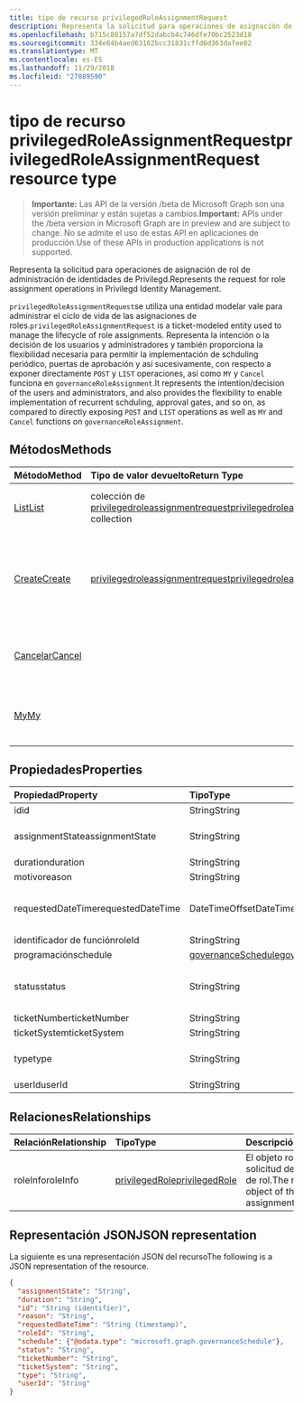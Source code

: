 ```yaml
---
title: tipo de recurso privilegedRoleAssignmentRequest
description: Representa la solicitud para operaciones de asignación de rol de administración de identidades de Privilegd.
ms.openlocfilehash: b715c88157a7df52dabcb4c746dfe70bc2523d18
ms.sourcegitcommit: 334e84b4aed63162bcc31831cffd6d363dafee02
ms.translationtype: MT
ms.contentlocale: es-ES
ms.lasthandoff: 11/29/2018
ms.locfileid: "27089590"
---
```

# <a name="privilegedroleassignmentrequest-resource-type"></a><span data-ttu-id="c6a9b-103">tipo de recurso privilegedRoleAssignmentRequest</span><span class="sxs-lookup"><span data-stu-id="c6a9b-103">privilegedRoleAssignmentRequest resource type</span></span>

> <span data-ttu-id="c6a9b-104">**Importante:** Las API de la versión /beta de Microsoft Graph son una versión preliminar y están sujetas a cambios.</span><span class="sxs-lookup"><span data-stu-id="c6a9b-104">**Important:** APIs under the /beta version in Microsoft Graph are in preview and are subject to change.</span></span> <span data-ttu-id="c6a9b-105">No se admite el uso de estas API en aplicaciones de producción.</span><span class="sxs-lookup"><span data-stu-id="c6a9b-105">Use of these APIs in production applications is not supported.</span></span>

<span data-ttu-id="c6a9b-106">Representa la solicitud para operaciones de asignación de rol de administración de identidades de Privilegd.</span><span class="sxs-lookup"><span data-stu-id="c6a9b-106">Represents the request for role assignment operations in Privilegd Identity Management.</span></span>

<span data-ttu-id="c6a9b-107">`privilegedRoleAssignmentRequest`se utiliza una entidad modelar vale para administrar el ciclo de vida de las asignaciones de roles.</span><span class="sxs-lookup"><span data-stu-id="c6a9b-107">`privilegedRoleAssignmentRequest` is a ticket-modeled entity used to manage the lifecycle of role assignments.</span></span> <span data-ttu-id="c6a9b-108">Representa la intención o la decisión de los usuarios y administradores y también proporciona la flexibilidad necesaria para permitir la implementación de schduling periódico, puertas de aprobación y así sucesivamente, con respecto a exponer directamente `POST` y `LIST` operaciones, así como `MY` y `Cancel` funciona en `governanceRoleAssignment`.</span><span class="sxs-lookup"><span data-stu-id="c6a9b-108">It represents the intention/decision of the users and administrators, and also provides the flexibility to enable implementation of recurrent schduling, approval gates, and so on, as compared to directly exposing `POST` and `LIST` operations as well as `MY` and `Cancel` functions on `governanceRoleAssignment`.</span></span>

## <a name="methods"></a><span data-ttu-id="c6a9b-109">Métodos</span><span class="sxs-lookup"><span data-stu-id="c6a9b-109">Methods</span></span>

| <span data-ttu-id="c6a9b-110">Método</span><span class="sxs-lookup"><span data-stu-id="c6a9b-110">Method</span></span>       | <span data-ttu-id="c6a9b-111">Tipo de valor devuelto</span><span class="sxs-lookup"><span data-stu-id="c6a9b-111">Return Type</span></span> | <span data-ttu-id="c6a9b-112">Descripción</span><span class="sxs-lookup"><span data-stu-id="c6a9b-112">Description</span></span> |
|:-------------|:------------|:------------|
|[<span data-ttu-id="c6a9b-113">List</span><span class="sxs-lookup"><span data-stu-id="c6a9b-113">List</span></span>](../api/privilegedroleassignmentrequest-list.md) | <span data-ttu-id="c6a9b-114">colección de [privilegedroleassignmentrequest](../resources/privilegedroleassignmentrequest.md)</span><span class="sxs-lookup"><span data-stu-id="c6a9b-114">[privilegedroleassignmentrequest](../resources/privilegedroleassignmentrequest.md)  collection</span></span>|<span data-ttu-id="c6a9b-115">Las solicitudes de asignación de rol de la lista.</span><span class="sxs-lookup"><span data-stu-id="c6a9b-115">List role assignment requests.</span></span>|
|[<span data-ttu-id="c6a9b-116">Create</span><span class="sxs-lookup"><span data-stu-id="c6a9b-116">Create</span></span>](../api/privilegedroleassignmentrequest-post.md)|  [<span data-ttu-id="c6a9b-117">privilegedroleassignmentrequest</span><span class="sxs-lookup"><span data-stu-id="c6a9b-117">privilegedroleassignmentrequest</span></span>](../resources/privilegedroleassignmentrequest.md)|<span data-ttu-id="c6a9b-118">Cree una solicitud para administrar el ciclo de vida de la asignación de rol nuevo o existente.</span><span class="sxs-lookup"><span data-stu-id="c6a9b-118">Create a request to manage the lifecycle of existing or new role assignment.</span></span>|
|[<span data-ttu-id="c6a9b-119">Cancelar</span><span class="sxs-lookup"><span data-stu-id="c6a9b-119">Cancel</span></span>](../api/privilegedroleassignmentrequest-cancel.md)|  |<span data-ttu-id="c6a9b-120">Cancelar una solicitud de asignación de roles pendiente.</span><span class="sxs-lookup"><span data-stu-id="c6a9b-120">Cancel a pending role assignment request.</span></span>|
|[<span data-ttu-id="c6a9b-121">My</span><span class="sxs-lookup"><span data-stu-id="c6a9b-121">My</span></span>](../api/privilegedroleassignmentrequest-my.md)|  |<span data-ttu-id="c6a9b-122">Obtener la solicitud de asignación de rol para requstor actual.</span><span class="sxs-lookup"><span data-stu-id="c6a9b-122">Get role assignment request for current requstor.</span></span>|

## <a name="properties"></a><span data-ttu-id="c6a9b-123">Propiedades</span><span class="sxs-lookup"><span data-stu-id="c6a9b-123">Properties</span></span>

| <span data-ttu-id="c6a9b-124">Propiedad</span><span class="sxs-lookup"><span data-stu-id="c6a9b-124">Property</span></span>     | <span data-ttu-id="c6a9b-125">Tipo</span><span class="sxs-lookup"><span data-stu-id="c6a9b-125">Type</span></span>        | <span data-ttu-id="c6a9b-126">Descripción</span><span class="sxs-lookup"><span data-stu-id="c6a9b-126">Description</span></span> |
|:-------------|:------------|:------------|
|<span data-ttu-id="c6a9b-127">id</span><span class="sxs-lookup"><span data-stu-id="c6a9b-127">id</span></span>|<span data-ttu-id="c6a9b-128">String</span><span class="sxs-lookup"><span data-stu-id="c6a9b-128">String</span></span>| <span data-ttu-id="c6a9b-129">Solo lectura.</span><span class="sxs-lookup"><span data-stu-id="c6a9b-129">Read-only.</span></span> <span data-ttu-id="c6a9b-130">El identificador de la solicitud de asignación de rol.</span><span class="sxs-lookup"><span data-stu-id="c6a9b-130">The id of the role assignment request.</span></span>|
|<span data-ttu-id="c6a9b-131">assignmentState</span><span class="sxs-lookup"><span data-stu-id="c6a9b-131">assignmentState</span></span>|<span data-ttu-id="c6a9b-132">String</span><span class="sxs-lookup"><span data-stu-id="c6a9b-132">String</span></span>| <span data-ttu-id="c6a9b-133">El estado de la asignación.</span><span class="sxs-lookup"><span data-stu-id="c6a9b-133">The state of the assignment.</span></span> <span data-ttu-id="c6a9b-134">El valor puede ser `Eligible` para asignación optan `Active` - si está asignada directamente `Active` por los administradores, o activado en una asignación optan por los usuarios.</span><span class="sxs-lookup"><span data-stu-id="c6a9b-134">The value can be `Eligible` for eligible assignment `Active` - if it is directly assigned `Active` by administrators, or activated on an eligible assignment by the users.</span></span>|
|<span data-ttu-id="c6a9b-135">duration</span><span class="sxs-lookup"><span data-stu-id="c6a9b-135">duration</span></span>|<span data-ttu-id="c6a9b-136">String</span><span class="sxs-lookup"><span data-stu-id="c6a9b-136">String</span></span>| <span data-ttu-id="c6a9b-137">La duración de una asignación de roles.</span><span class="sxs-lookup"><span data-stu-id="c6a9b-137">The duration of a role assignment.</span></span>|
|<span data-ttu-id="c6a9b-138">motivo</span><span class="sxs-lookup"><span data-stu-id="c6a9b-138">reason</span></span>|<span data-ttu-id="c6a9b-139">String</span><span class="sxs-lookup"><span data-stu-id="c6a9b-139">String</span></span>| <span data-ttu-id="c6a9b-140">El motivo de la asignación de roles.</span><span class="sxs-lookup"><span data-stu-id="c6a9b-140">The reason for the role assignment.</span></span>|
|<span data-ttu-id="c6a9b-141">requestedDateTime</span><span class="sxs-lookup"><span data-stu-id="c6a9b-141">requestedDateTime</span></span>|<span data-ttu-id="c6a9b-142">DateTimeOffset</span><span class="sxs-lookup"><span data-stu-id="c6a9b-142">DateTimeOffset</span></span>| <span data-ttu-id="c6a9b-143">Solo lectura.</span><span class="sxs-lookup"><span data-stu-id="c6a9b-143">Read-only.</span></span> <span data-ttu-id="c6a9b-144">La solicitud de creación de tiempo.</span><span class="sxs-lookup"><span data-stu-id="c6a9b-144">The request create time.</span></span> <span data-ttu-id="c6a9b-145">El tipo de marca de tiempo representa la información de fecha y hora con el formato ISO 8601 y está siempre en hora UTC.</span><span class="sxs-lookup"><span data-stu-id="c6a9b-145">The Timestamp type represents date and time information using ISO 8601 format and is always in UTC time.</span></span> <span data-ttu-id="c6a9b-146">Por ejemplo, medianoche en la zona horaria UTC del 1 de enero de 2014 sería así: `'2014-01-01T00:00:00Z'`.</span><span class="sxs-lookup"><span data-stu-id="c6a9b-146">For example, midnight UTC on Jan 1, 2014 would look like this: `'2014-01-01T00:00:00Z'`.</span></span>|
|<span data-ttu-id="c6a9b-147">identificador de función</span><span class="sxs-lookup"><span data-stu-id="c6a9b-147">roleId</span></span>|<span data-ttu-id="c6a9b-148">String</span><span class="sxs-lookup"><span data-stu-id="c6a9b-148">String</span></span>| <span data-ttu-id="c6a9b-149">El identificador de la función.</span><span class="sxs-lookup"><span data-stu-id="c6a9b-149">The id of the role.</span></span>|
|<span data-ttu-id="c6a9b-150">programación</span><span class="sxs-lookup"><span data-stu-id="c6a9b-150">schedule</span></span>|[<span data-ttu-id="c6a9b-151">governanceSchedule</span><span class="sxs-lookup"><span data-stu-id="c6a9b-151">governanceSchedule</span></span>](governanceschedule.md)| <span data-ttu-id="c6a9b-152">El objeto de programación de la solicitud de asignación de rol.</span><span class="sxs-lookup"><span data-stu-id="c6a9b-152">The schedule object of the role assignment request.</span></span>|
|<span data-ttu-id="c6a9b-153">status</span><span class="sxs-lookup"><span data-stu-id="c6a9b-153">status</span></span>|<span data-ttu-id="c6a9b-154">String</span><span class="sxs-lookup"><span data-stu-id="c6a9b-154">String</span></span>| <span data-ttu-id="c6a9b-155">Lectura cascada.se el estado de la solicitud de asignación de rol.</span><span class="sxs-lookup"><span data-stu-id="c6a9b-155">Read-only.The status of the role assignment request.</span></span> <span data-ttu-id="c6a9b-156">El valor puede ser `NotStarted`,`Completed`,`RequestedApproval`,`Scheduled`,`Approved`,`ApprovalDenied`,`ApprovalAborted`,`Cancelling`,`Cancelled`,`Revoked`,`RequestExpired`.</span><span class="sxs-lookup"><span data-stu-id="c6a9b-156">The value can be `NotStarted`,`Completed`,`RequestedApproval`,`Scheduled`,`Approved`,`ApprovalDenied`,`ApprovalAborted`,`Cancelling`,`Cancelled`,`Revoked`,`RequestExpired`.</span></span>|
|<span data-ttu-id="c6a9b-157">ticketNumber</span><span class="sxs-lookup"><span data-stu-id="c6a9b-157">ticketNumber</span></span>|<span data-ttu-id="c6a9b-158">String</span><span class="sxs-lookup"><span data-stu-id="c6a9b-158">String</span></span>| <span data-ttu-id="c6a9b-159">TicketNumber para la asignación de roles.</span><span class="sxs-lookup"><span data-stu-id="c6a9b-159">The ticketNumber for the role assignment.</span></span> |
|<span data-ttu-id="c6a9b-160">ticketSystem</span><span class="sxs-lookup"><span data-stu-id="c6a9b-160">ticketSystem</span></span>|<span data-ttu-id="c6a9b-161">String</span><span class="sxs-lookup"><span data-stu-id="c6a9b-161">String</span></span>| <span data-ttu-id="c6a9b-162">TicketSystem para la asignación de roles.</span><span class="sxs-lookup"><span data-stu-id="c6a9b-162">The ticketSystem for the role assignment.</span></span>|
|<span data-ttu-id="c6a9b-163">type</span><span class="sxs-lookup"><span data-stu-id="c6a9b-163">type</span></span>|<span data-ttu-id="c6a9b-164">String</span><span class="sxs-lookup"><span data-stu-id="c6a9b-164">String</span></span>| <span data-ttu-id="c6a9b-165">Que representa el tipo de la operación en la asignación de roles.</span><span class="sxs-lookup"><span data-stu-id="c6a9b-165">Representing the the type of the operation on the role assignment.</span></span> <span data-ttu-id="c6a9b-166">El valor puede ser `AdminAdd`: administradores agregar usuarios a funciones; `UserAdd`: Los usuarios agregar las asignaciones de roles.</span><span class="sxs-lookup"><span data-stu-id="c6a9b-166">The value can be `AdminAdd`: Adminstrators add users to roles;`UserAdd`: Users add role assignments.</span></span>|
|<span data-ttu-id="c6a9b-167">userId</span><span class="sxs-lookup"><span data-stu-id="c6a9b-167">userId</span></span>|<span data-ttu-id="c6a9b-168">String</span><span class="sxs-lookup"><span data-stu-id="c6a9b-168">String</span></span>| <span data-ttu-id="c6a9b-169">El identificador del usuario.</span><span class="sxs-lookup"><span data-stu-id="c6a9b-169">The id of the user.</span></span>|

## <a name="relationships"></a><span data-ttu-id="c6a9b-170">Relaciones</span><span class="sxs-lookup"><span data-stu-id="c6a9b-170">Relationships</span></span>
| <span data-ttu-id="c6a9b-171">Relación</span><span class="sxs-lookup"><span data-stu-id="c6a9b-171">Relationship</span></span> | <span data-ttu-id="c6a9b-172">Tipo</span><span class="sxs-lookup"><span data-stu-id="c6a9b-172">Type</span></span>        | <span data-ttu-id="c6a9b-173">Descripción</span><span class="sxs-lookup"><span data-stu-id="c6a9b-173">Description</span></span> |
|:-------------|:------------|:------------|
|<span data-ttu-id="c6a9b-174">roleInfo</span><span class="sxs-lookup"><span data-stu-id="c6a9b-174">roleInfo</span></span>|[<span data-ttu-id="c6a9b-175">privilegedRole</span><span class="sxs-lookup"><span data-stu-id="c6a9b-175">privilegedRole</span></span>](privilegedrole.md)| <span data-ttu-id="c6a9b-176">El objeto roleInfo de la solicitud de asignación de rol.</span><span class="sxs-lookup"><span data-stu-id="c6a9b-176">The roleInfo object of the role assignment request.</span></span>|

## <a name="json-representation"></a><span data-ttu-id="c6a9b-177">Representación JSON</span><span class="sxs-lookup"><span data-stu-id="c6a9b-177">JSON representation</span></span>

<span data-ttu-id="c6a9b-178">La siguiente es una representación JSON del recurso</span><span class="sxs-lookup"><span data-stu-id="c6a9b-178">The following is a JSON representation of the resource.</span></span>

<!-- {
  "blockType": "resource",
  "optionalProperties": [

  ],
  "@odata.type": "microsoft.graph.privilegedRoleAssignmentRequest"
}-->

```json
{
  "assignmentState": "String",
  "duration": "String",
  "id": "String (identifier)",
  "reason": "String",
  "requestedDateTime": "String (timestamp)",
  "roleId": "String",
  "schedule": {"@odata.type": "microsoft.graph.governanceSchedule"},
  "status": "String",
  "ticketNumber": "String",
  "ticketSystem": "String",
  "type": "String",
  "userId": "String"
}

```

<!-- uuid: 8fcb5dbc-d5aa-4681-8e31-b001d5168d79
2015-10-25 14:57:30 UTC -->
<!-- {
  "type": "#page.annotation",
  "description": "privilegedRoleAssignmentRequest resource",
  "keywords": "",
  "section": "documentation",
  "tocPath": ""
}-->